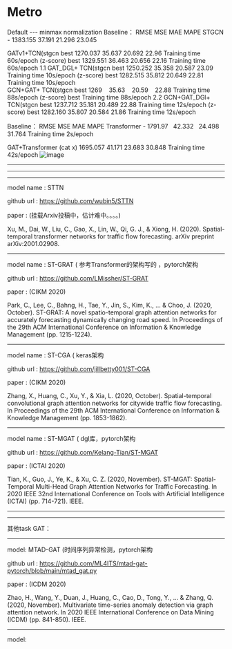 # Metro

Default ---  minmax normalization
Baseline：                                            RMSE        MSE      MAE       MAPE
STGCN    -   		                        1383.155    37.191   21.296    23.045 

GATv1+TCN(stgcn                 best  1270.037    35.637     20.692    22.96                     Training time    60s/epoch
		(z-score)                 best  1329.551    36.463     20.656    22.16                     Training time    60s/epoch
1.1 GAT_DGL+ TCN(stgcn           best  1250.252    35.358     20.587    23.09                      Training time    10s/epoch
                      (z-score)                best  1282.515    35.812     20.649    22.81                      Training time    10s/epoch                  
GCN+GAT+ TCN(stgcn          best  1269          35.63       20.59      22.88                      Training time    88s/epoch 
		(z-score)                 best                                                                               Training time    88s/epoch 
2.2 GCN+GAT_DGl+ TCN(stgcn  best  1237.712   35.181    20.489   22.88                       Training time    12s/epoch 
		(z-score)                best   1282.160    35.807    20.584   21.86                       Training time    12s/epoch 

Baseline：                                            RMSE        MSE      MAE       MAPE
Transformer   -                                    1791.97    42.332    24.498    31.764                       Training time    2s/epoch

GAT+Transformer (cat x)	          1695.057 41.171   23.683   30.848                      Training time    42s/epoch
![image](https://user-images.githubusercontent.com/49853448/127173903-dc0753ea-d7d9-486a-8658-4fddb4e47032.png)

************************************************************************************************************************
************************************************************************************************************************
************************************************************************************************************************
model name : STTN  

github url :  https://github.com/wubin5/STTN

paper : (挂载Arxiv投稿中，估计难中。。。。)

Xu, M., Dai, W., Liu, C., Gao, X., Lin, W., Qi, G. J., & Xiong, H. (2020). Spatial-temporal transformer networks for traffic flow forecasting. arXiv preprint arXiv:2001.02908.

************************************************************************************************************************

model name : ST-GRAT       ( 参考Transformer的架构写的 ，pytorch架构

github url :  https://github.com/LMissher/ST-GRAT

paper : (CIKM 2020)

Park, C., Lee, C., Bahng, H., Tae, Y., Jin, S., Kim, K., ... & Choo, J. (2020, October). ST-GRAT: A novel spatio-temporal graph attention networks for accurately forecasting dynamically changing road speed. In Proceedings of the 29th ACM International Conference on Information & Knowledge Management (pp. 1215-1224).
************************************************************************************************************************
model name : ST-CGA       (  keras架构

github url : https://github.com/jillbetty001/ST-CGA

paper : (CIKM 2020)

Zhang, X., Huang, C., Xu, Y., & Xia, L. (2020, October). Spatial-temporal convolutional graph attention networks for citywide traffic flow forecasting. In Proceedings of the 29th ACM International Conference on Information & Knowledge Management (pp. 1853-1862).

************************************************************************************************************************
model name : ST-MGAT      ( dgl库，pytorch架构

github url : https://github.com/Kelang-Tian/ST-MGAT

paper : (ICTAI 2020)

Tian, K., Guo, J., Ye, K., & Xu, C. Z. (2020, November). ST-MGAT: Spatial-Temporal Multi-Head Graph Attention Networks for Traffic Forecasting. In 2020 IEEE 32nd International Conference on Tools with Artificial Intelligence (ICTAI) (pp. 714-721). IEEE.

************************************************************************************************************************

************************************************************************************************************************

其他task GAT：

************************************************************************************************************************

model: MTAD-GAT    (时间序列异常检测，pytorch架构

github url :  https://github.com/ML4ITS/mtad-gat-pytorch/blob/main/mtad_gat.py

paper :  (ICDM 2020)

Zhao, H., Wang, Y., Duan, J., Huang, C., Cao, D., Tong, Y., ... & Zhang, Q. (2020, November). Multivariate time-series anomaly detection via graph attention network. In 2020 IEEE International Conference on Data Mining (ICDM) (pp. 841-850). IEEE.

************************************************************************************************************************

model: 
